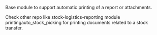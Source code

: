 Base module to support automatic printing of a report or attachments.

Check other repo like stock-logistics-reporting module
printingauto_stock_picking for printing documents related to a stock
transfer.
